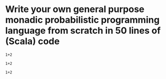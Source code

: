 # Write your own general purpose monadic probabilistic programming language from scratch in 50 lines of (Scala) code

```tut
1+2
```

```tut:silent
1+2
```

```tut:book
1+2
```


